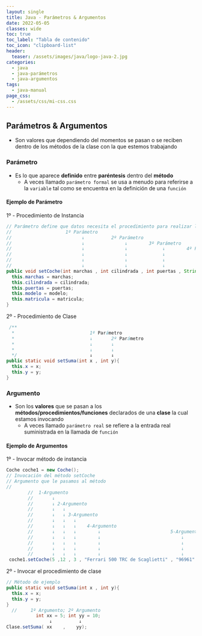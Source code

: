 ```yaml
---
layout: single
title: Java - Parámetros & Argumentos
date: 2022-05-05
classes: wide
toc: true
toc_label: "Tabla de contenido"
toc_icon: "clipboard-list"
header:
  teaser: /assets/images/java/logo-java-2.jpg
categories:
  - java
  - java-parámetros
  - java-argumentos
tags:
  - java-manual
page_css: 
  - /assets/css/mi-css.css
---
```


## Parámetros & Argumentos

* Son valores que dependiendo del momentos se pasan o se reciben dentro de los métodos de la clase con la que estemos trabajando

### Parámetro

* Es lo que aparece **definido** entre **paréntesis** dentro del **método**
  * A veces llamado ``parámetro formal`` se usa a menudo para referirse a la ``variable`` tal como se encuentra en la definición de una ``función``

#### Ejemplo de Parámetro

1º - Procedimiento de Instancia

```java
// Parámetro define que datos necesita el procedimiento para realizar las operaciones
//                    1º Parámetro     
//                          ↓          2º Parámetro     
//                          ↓               ↓        3º Parámetro     
//                          ↓               ↓             ↓        4º Parámetro     
//                          ↓               ↓             ↓               ↓          5º Parámetro     
//                          ↓               ↓             ↓               ↓                ↓
//                          ↓               ↓             ↓               ↓                ↓
public void setCoche(int marchas , int cilindrada , int puertas , String modelo , String matricula){
  this.marchas = marchas;
  this.cilindrada = cilindrada;
  this.puertas = puertas;
  this.modelo = modelo;
  this.matricula = matricula;
}
```

2º - Procedimiento de Clase

```java
 /**
  *                            1º Parámetro
  *                            ↓       2º Parámetro
  *                            ↓       ↓
  *                            ↓       ↓
  */                           ↓       ↓
public static void setSuma(int x , int y){
  this.x = x;
  this.y = y;
}
```

### Argumento

* Son los **valores** que se pasan a los **métodos/procedimientos/funciones** declarados de una **clase** la cual estamos invocando
  * A veces llamado ``parámetro real`` se refiere a la entrada real suministrada en la llamada de ``función``

#### Ejemplo de Argumentos

1º - Invocar método de instancia

```java
Coche coche1 = new Coche();
// Invocación del método setCoche
// Argumento que le pasamos al método
// 
        //  1-Argumento
        //       ↓
        //       ↓ 2-Argumento
        //       ↓   ↓
        //       ↓   ↓ 3-Argumento
        //       ↓   ↓   ↓
        //       ↓   ↓   ↓    4-Argumento
        //       ↓   ↓   ↓        ↓                          5-Argumento
        //       ↓   ↓   ↓        ↓                              ↓
        //       ↓   ↓   ↓        ↓                              ↓
        //       ↓   ↓   ↓        ↓                              ↓
        //       ↓   ↓   ↓        ↓                              ↓
 coche1.setCoche(5 ,12 , 3 , "Ferrari 500 TRC de Scaglietti" , "96961" );
```

2º - Invocar el procedimiento de clase

```java
// Método de ejemplo
public static void setSuma(int x , int y){
  this.x = x;
  this.y = y;
}
  //     1º Argumento; 2º Argumento
           int xx = 5; int yy = 10; 
                ↓          ↓         
Clase.setSuma( xx    ,    yy);
```
